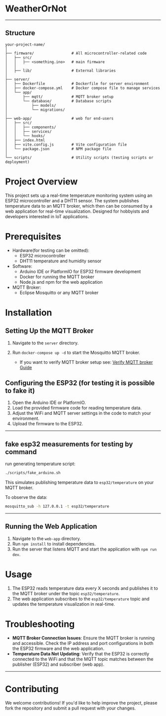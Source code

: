# WeatherOrNot
---

## Structure
```          
your-project-name/
│
├── firmware/                 # All microcontroller-related code
│   ├── src/                  
│   │   ├── <something.ino>   # main firmware
│   │  
│   ├── lib/                  # External libraries
│
├── server/                  
│   ├── Dockerfile            # Dockerfile for server environment
│   ├── docker-compose.yml    # Docker compose file to manage services
│   └── app/                  
│       ├── mqtt/             # MQTT broker setup
│       └── database/         # Database scripts
│           ├── models/       
│           └── migrations/   
│
├── web-app/                  # web for end-users
│   ├── src/                  
│   │   ├── components/       
│   │   ├── services/        
│   │   └── hooks/            
│   ├── index.html            
│   ├── vite.config.js        # Vite configuration file
│   └── package.json          # NPM package file
│
└── scripts/                  # Utility scripts (testing scripts or deployment)
```

# Project Overview

This project sets up a real-time temperature monitoring system using an ESP32 microcontroller and a DHT11 sensor. The system publishes temperature data to an MQTT broker, which then can be consumed by a web application for real-time visualization. Designed for hobbyists and developers interested in IoT applications.

# Prerequisites

- Hardware(for testing can be omitted):
  - ESP32 microcontroller
  - DHT11 temperature and humidity sensor
- Software:
  - Arduino IDE or PlatformIO for ESP32 firmware development
  - Docker for running the MQTT broker
  - Node.js and npm for the web application
- MQTT Broker:
  - Eclipse Mosquitto or any MQTT broker


# Installation

## Setting Up the MQTT Broker

1. Navigate to the `server` directory.
2. Run `docker-compose up -d` to start the Mosquitto MQTT broker.

   - If you want to verify MQTT broker setup see: [Verify MQTT broker Guide](server/)

## Configuring the ESP32 (for testing it is possible to fake it)

1. Open the Arduino IDE or PlatformIO.
2. Load the provided firmware code for reading temperature data.
3. Adjust the WiFi and MQTT server settings in the code to match your environment.
4. Upload the firmware to the ESP32.

---

## fake esp32 measurements for testing by command

run generating temperature script:
```bash
./scripts/fake_arduino.sh
```

This simulates publishing temperature data to `esp32/temperature` on your MQTT broker.

To observe the data:
```bash
mosquitto_sub -h 127.0.0.1 -t esp32/temperature
```

---

## Running the Web Application

1. Navigate to the `web-app` directory.
2. Run `npm install` to install dependencies.
4. Run the server that listens MQTT and start the application with `npm run dev`.


# Usage

1. The ESP32 reads temperature data every X seconds and publishes it to the MQTT broker under the topic `esp32/temperature`.
2. The web application subscribes to the `esp32/temperature` topic and updates the temperature visualization in real-time.


# Troubleshooting

- **MQTT Broker Connection Issues**: Ensure the MQTT broker is running and accessible. Check the IP address and port configurations in both the ESP32 firmware and the web application.
- **Temperature Data Not Updating**: Verify that the ESP32 is correctly connected to the WiFi and that the MQTT topic matches between the publisher (ESP32) and subscriber (web app).


--- 

# Contributing

We welcome contributions! If you'd like to help improve the project, please fork the repository and submit a pull request with your changes.



